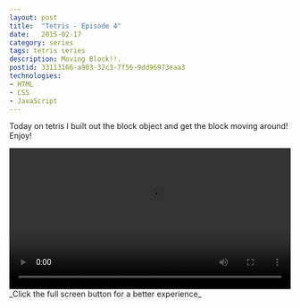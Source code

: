 ```yaml
---
layout: post
title:  "Tetris - Episode 4"
date:   2015-02-17
category: series
tags: tetris series
description: Moving Block!!.
postid: 33113166-a903-32c3-7f56-9dd96973eaa3
technologies:
- HTML
- CSS
- JavaScript
---
```


Today on tetris I built out the block object and get the block moving around! Enjoy!

<video style="width:100%;" controls>
	<source src="http://videos.quarrantine.com:8000?name=tetris4.mp4" type="video/mp4">
</video>
_Click the full screen button for a better experience_
